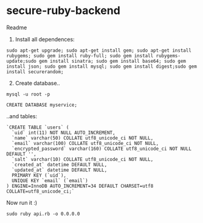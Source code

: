 # secure-ruby-backend
Readme

1. Install all dependences: 

```
sudo apt-get upgrade; sudo apt-get install gem; sudo apt-get install rubygems; sudo gem install ruby-full; sudo gem install rubygems-update;sudo gem install sinatra; sudo gem install base64; sudo gem install json; sudo gem install mysql; sudo gem install digest;sudo gem install securerandom;

```

2. Create database.. 

```
mysql -u root -p
```

```
CREATE DATABASE myservice;
```

..and tables: 

```
`CREATE TABLE `users` (
  `uid` int(11) NOT NULL AUTO_INCREMENT,
  `name` varchar(50) COLLATE utf8_unicode_ci NOT NULL,
  `email` varchar(100) COLLATE utf8_unicode_ci NOT NULL,
  `encrypted_password` varchar(160) COLLATE utf8_unicode_ci NOT NULL DEFAULT '',
  `salt` varchar(10) COLLATE utf8_unicode_ci NOT NULL,
  `created_at` datetime DEFAULT NULL,
  `updated_at` datetime DEFAULT NULL,
  PRIMARY KEY (`uid`),
  UNIQUE KEY `email` (`email`)
) ENGINE=InnoDB AUTO_INCREMENT=34 DEFAULT CHARSET=utf8 COLLATE=utf8_unicode_ci;`

```

Now run it :) 

```
sudo ruby api.rb -o 0.0.0.0
```
